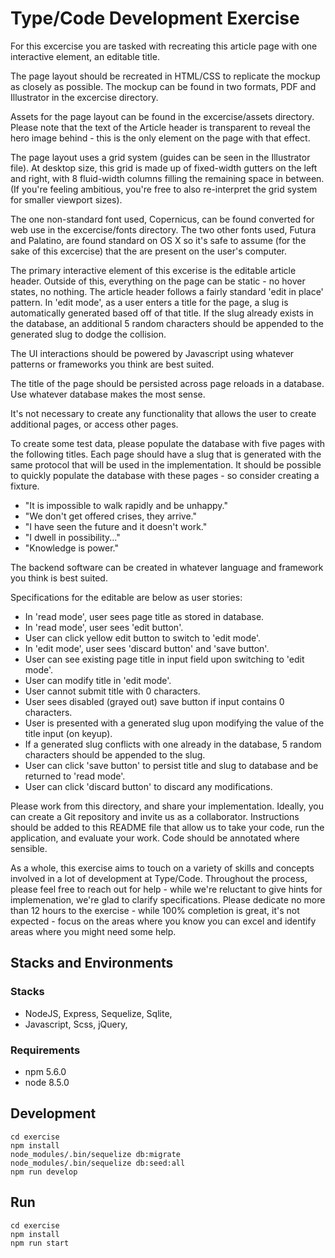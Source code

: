 # Type/Code Development Exercise

For this excercise you are tasked with recreating this article page with one interactive element, an editable title.

The page layout should be recreated in HTML/CSS to replicate the mockup as closely as possible. The mockup can be found in two formats, PDF and Illustrator in the excercise directory.

Assets for the page layout can be found in the excercise/assets directory. Please note that the text of the Article header is transparent to reveal the hero image behind - this is the only element on the page with that effect.

The page layout uses a grid system (guides can be seen in the Illustrator file). At desktop size, this grid is made up of fixed-width gutters on the left and right, with 8 fluid-width columns filling the remaining space in between. (If you're feeling ambitious, you're free to also re-interpret the grid system for smaller viewport sizes).

The one non-standard font used, Copernicus, can be found converted for web use in the excercise/fonts directory. The two other fonts used, Futura and Palatino, are found standard on OS X so it's safe to assume (for the sake of this excercise) that the are present on the user's computer.

The primary interactive element of this excerise is the editable article header. Outside of this, everything on the page can be static - no hover states, no nothing. The article header follows a fairly standard 'edit in place' pattern. In 'edit mode', as a user enters a title for the page, a slug is automatically generated based off of that title. If the slug already exists in the database, an additional 5 random characters should be appended to the generated slug to dodge the collision.

The UI interactions should be powered by Javascript using whatever patterns or frameworks you think are best suited.

The title of the page should be persisted across page reloads in a database. Use whatever database makes the most sense.

It's not necessary to create any functionality that allows the user to create additional pages, or access other pages.

To create some test data, please populate the database with five pages with the following titles. Each page should have a slug that is generated with the same protocol that will be used in the implementation. It should be possible to quickly populate the database with these pages - so consider creating a fixture.

* "It is impossible to walk rapidly and be unhappy."
* "We don't get offered crises, they arrive."
* "I have seen the future and it doesn't work."
* "I dwell in possibility..."
* "Knowledge is power."

The backend software can be created in whatever language and framework you think is best suited.

Specifications for the editable are below as user stories:

* In 'read mode', user sees page title as stored in database.
* In 'read mode', user sees 'edit button'.
* User can click yellow edit button to switch to 'edit mode'.
* In 'edit mode', user sees 'discard button' and 'save button'.
* User can see existing page title in input field upon switching to 'edit mode'.
* User can modify title in 'edit mode'.
* User cannot submit title with 0 characters.
* User sees disabled (grayed out) save button if input contains 0 characters.
* User is presented with a generated slug upon modifying the value of the title input (on keyup).
* If a generated slug conflicts with one already in the database, 5 random characters should be appended to the slug.
* User can click 'save button' to persist title and slug to database and be returned to 'read mode'.
* User can click 'discard button' to discard any modifications.

Please work from this directory, and share your implementation. Ideally, you can create a Git repository and invite us as a collaborator. Instructions should be added to this README file that allow us to take your code, run the application, and evaluate your work. Code should be annotated where sensible.

As a whole, this exercise aims to touch on a variety of skills and concepts involved in a lot of development at Type/Code. Throughout the process, please feel free to reach out for help - while we're reluctant to give hints for implemenation, we're glad to clarify specifications. Please dedicate no more than 12 hours to the exercise - while 100% completion is great, it's not expected - focus on the areas where you know you can excel and identify areas where you might need some help.

## Stacks and Environments

### Stacks

* NodeJS, Express, Sequelize, Sqlite,
* Javascript, Scss, jQuery,

### Requirements

* npm 5.6.0
* node 8.5.0

## Development

```
cd exercise
npm install
node_modules/.bin/sequelize db:migrate
node_modules/.bin/sequelize db:seed:all
npm run develop
```

## Run

```
cd exercise
npm install
npm run start
```
